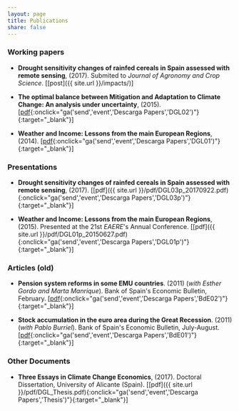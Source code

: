 ```yaml
---
layout: page
title: Publications
share: false
---
```

### Working papers
- **Drought sensitivity changes of rainfed cereals in Spain assessed with remote sensing**, (2017). Submited to *Journal of Agronomy and Crop Science*. [[post]({{ site.url }}/impacts/)]

- **The optimal balance between Mitigation and Adaptation to Climate Change: An analysis under uncertainty**, (2015). [[pdf](http://www.feem.it/getpage.aspx?id=8280&sez=Publications&padre=73){:onclick="ga('send','event','Descarga Papers','DGL02')"}{:target="_blank"}]

- **Weather and Income: Lessons from the main European Regions**, (2014). [[pdf](http://www.feem.it/getpage.aspx?id=7443&sez=Publications&padre=73){:onclick="ga('send','event','Descarga Papers','DGL01')"}{:target="_blank"}]

### Presentations

- **Drought sensitivity changes of rainfed cereals in Spain assessed with remote sensing**, (2017).
 [[pdf]({{ site.url }}/pdf/DGL03p_20170922.pdf){:onclick="ga('send','event','Descarga Papers','DGL03p')"}{:target="_blank"}]
 
- **Weather and Income: Lessons from the main European Regions**, (2015). Presented at the 21st *EAERE*'s Annual Conference.
 [[pdf]({{ site.url }}/pdf/DGL01p_20150627.pdf){:onclick="ga('send','event','Descarga Papers','DGL01p')"}{:target="_blank"}]
 
### Articles (old)

- **Pension system reforms in some EMU countries**. (2011) (*with Esther Gordo and Marta Manrique*). Bank of Spain's
Economic Bulletin, February. [[pdf](http://www.bde.es/f/webbde/SES/Secciones/Publicaciones/InformesBoletinesRevistas/BoletinEconomico/11/Jul/Fich/art4.pdf){:onclick="ga('send','event','Descarga Papers','BdE02')"}{:target="_blank"}]

- **Stock accumulation in the euro area during the Great Recession**. (2011) (*with Pablo Burriel*). Bank of Spain's
Economic Bulletin, July-August. [[pdf](http://www.bde.es/f/webbde/SES/Secciones/Publicaciones/InformesBoletinesRevistas/BoletinEconomico/11/Mar/Fich/art3.pdf){:onclick="ga('send','event','Descarga Papers','BdE01')"}{:target="_blank"}]

### Other Documents

- **Three Essays in Climate Change Economics**, (2017). Doctoral Dissertation, University of Alicante (Spain).
 [[pdf]({{ site.url }}/pdf/DGL_Thesis.pdf){:onclick="ga('send','event','Descarga Papers','Thesis')"}{:target="_blank"}]